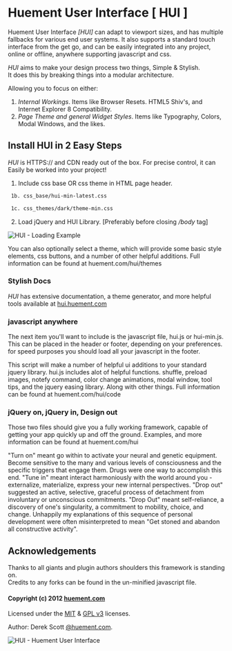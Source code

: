 Huement User Interface [ HUI ]
======

Huement User Interface *[HUI]* can adapt to viewport sizes, and has multiple fallbacks for various end user systems. It also supports a standard touch interface from the get go, and can be easily integrated into any project, online or offline, anywhere supporting javascript and css.

*HUI* aims to make your design process two things, Simple & Stylish.  
It does this by breaking things into a modular architecture.

Allowing you to focus on either: 

1. *Internal Workings*. Items like Browser Resets. HTML5 Shiv's, and Internet Explorer 8 Compatibility.
2. *Page Theme and general Widget Styles*. Items like Typography, Colors, Modal Windows, and the likes.

## Install HUI in 2 Easy Steps
*HUI* is HTTPS:// and CDN ready out of the box. For precise control, it can Easily be worked into your project!    

1. Include css base OR css theme in HTML page header.    
```html
 1b. css_base/hui-min-latest.css   
 ```   
```html
 1c. css_themes/dark/theme-min.css   
 ```

2. Load jQuery and HUI Library. [Preferably before closing */body* tag]    

![HUI - Loading Example](http://huement.s3.amazonaws.com/imgs/load_demo.png)

You can also optionally select a theme, which will provide some basic style elements, css buttons, and a number of other helpful additions. Full information can be found at huement.com/hui/themes

### Stylish Docs

*HUI* has extensive documentation, a theme generator, and more helpful tools available at [hui.huement.com](http://hui.huement.com)


### javascript anywhere

The next item you'll want to include is the javascript file, hui.js or hui-min.js. This can be placed in the header or footer, depending on your preferences. for speed purposes you should load all your javascript in the footer.

This script will make a number of helpful ui additions to your standard jquery library. hui.js includes alot of helpful functions. shuffle, preload images, notefy command, color change animations, modal window, tool tips, and the jquery easing library. Along with other things. Full information can be found at huement.com/hui/code

### jQuery on, jQuery in, Design out

Those two files should give you a fully working framework, capable of getting your app quickly up and off the ground. Examples, and more information can be found at huement.com/hui

"Turn on" meant go within to activate your neural and genetic equipment. Become sensitive to the many and various levels of consciousness and the specific triggers that engage them. Drugs were one way to accomplish this end. "Tune in" meant interact harmoniously with the world around you - externalize, materialize, express your new internal perspectives. "Drop out" suggested an active, selective, graceful process of detachment from involuntary or unconscious commitments. "Drop Out" meant self-reliance, a discovery of one's singularity, a commitment to mobility, choice, and change. Unhappily my explanations of this sequence of personal development were often misinterpreted to mean "Get stoned and abandon all constructive activity".

## Acknowledgements
Thanks to all giants and plugin authors shoulders this framework is standing on.    
Credits to any forks can be found in the un-minified javascript file. 

#### Copyright (c) 2012 [huement.com](http://huement.com)    
Licensed under the [MIT](http://www.opensource.org/licenses/mit-license.php) & [GPL v3](http://opensource.org/licenses/gpl-3.0.html) licenses.    
    

Author: Derek Scott [@huement.com](https://twitter.com/huement).    

![HUI - Huement User Interface](http://huement.s3.amazonaws.com/imgs/white_pumpkin.jpg)